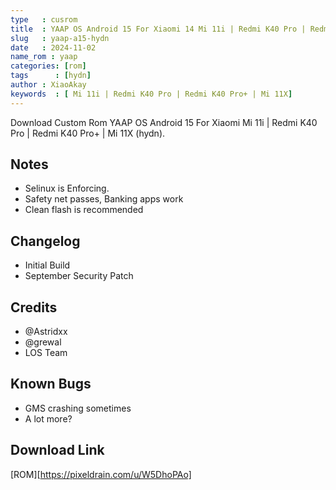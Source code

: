```yaml
---
type   : cusrom
title  : YAAP OS Android 15 For Xiaomi 14 Mi 11i | Redmi K40 Pro | Redmi K40 Pro+ | Mi 11X
slug   : yaap-a15-hydn
date   : 2024-11-02
name_rom : yaap
categories: [rom]
tags      : [hydn]
author : XiaoAkay
keywords  : [ Mi 11i | Redmi K40 Pro | Redmi K40 Pro+ | Mi 11X]
---
```


Download Custom Rom YAAP OS Android 15 For Xiaomi  Mi 11i | Redmi K40 Pro | Redmi K40 Pro+ | Mi 11X (hydn).


## Notes
- Selinux is Enforcing.
- Safety net passes, Banking apps work
- Clean flash is recommended

## Changelog
- Initial Build
- September Security Patch

## Credits
- @Astridxx
- @grewal
-  LOS Team

## Known Bugs
- GMS crashing sometimes
- A lot more?



## Download Link
[ROM][https://pixeldrain.com/u/W5DhoPAo]
